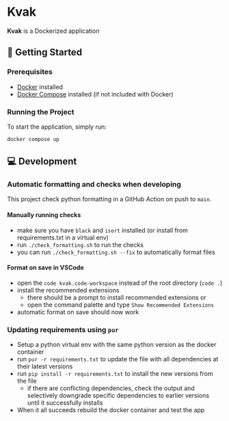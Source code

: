 # Kvak

**Kvak** is a Dockerized application

## 🚀 Getting Started

### Prerequisites

- [Docker](https://www.docker.com/get-started) installed
- [Docker Compose](https://docs.docker.com/compose/) installed (if not included with Docker)

### Running the Project

To start the application, simply run:

```bash
docker compose up
```

## 💻 Development

### Automatic formatting and checks when developing

This project check python formatting in a GitHub Action on push to `main`.

#### Manually running checks

- make sure you have `black` and `isort` installed (or install from requirements.txt in a virtual env)
- run `./check_formatting.sh` to run the checks
- you can run `./check_formatting.sh --fix` to automatically format files

#### Format on save in VSCode

- open the `code kvak.code-workspace` instead of the root directory (`code .`)
- install the recommended extensions
  - there should be a prompt to install recommended extensions or
  - open the command palette and type `Show Recommended Extensions`
- automatic format on save should now work

### Updating requirements using `pur`

- Setup a python virtual env with the same python version as the docker container
- run `pur -r requirements.txt` to update the file with all dependencies at their latest versions
- run `pip install -r requirements.txt` to install the new versions from the file
  - if there are conflicting dependencies, check the output and selectively downgrade specific dependencies to earlier versions until it successfully installs
- When it all succeeds rebuild the docker container and test the app

